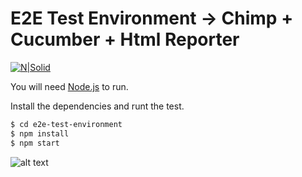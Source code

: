 # E2E Test Environment -> Chimp + Cucumber + Html Reporter

[![N|Solid](https://i.imgur.com/ETib3LD.png)](https://nodesource.com/products/nsolid)

You will need [Node.js](https://nodejs.org/) to run.

Install the dependencies and runt the test.

```sh
$ cd e2e-test-environment
$ npm install
$ npm start
```

![alt text](http://img.pixady.com/2017/07/514999_ezgif.comresize_1.gif)